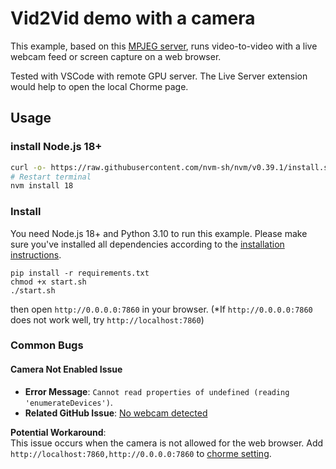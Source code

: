 # Vid2Vid demo with a camera

This example, based on this [MPJEG server](https://github.com/radames/Real-Time-Latent-Consistency-Model/), runs video-to-video with a live webcam feed or screen capture on a web browser.

Tested with VSCode with remote GPU server. The Live Server extension would help to open the local Chorme page.

## Usage

### install Node.js 18+

```bash
curl -o- https://raw.githubusercontent.com/nvm-sh/nvm/v0.39.1/install.sh | bash
# Restart terminal
nvm install 18
```

### Install

You need Node.js 18+ and Python 3.10 to run this example.
Please make sure you've installed all dependencies according to the [installation instructions](../../README.md#installation).

```
pip install -r requirements.txt
chmod +x start.sh
./start.sh
```

then open `http://0.0.0.0:7860` in your browser. (*If `http://0.0.0.0:7860` does not work well, try `http://localhost:7860`)

### Common Bugs

#### Camera Not Enabled Issue
- **Error Message**: `Cannot read properties of undefined (reading 'enumerateDevices')`.
- **Related GitHub Issue**: [No webcam detected](https://github.com/radames/Real-Time-Latent-Consistency-Model/issues/17)

**Potential Workaround**:  
This issue occurs when the camera is not allowed for the web browser. Add ```http://localhost:7860,http://0.0.0.0:7860``` to [chorme setting](https://github.com/radames/Real-Time-Latent-Consistency-Model/issues/17#issuecomment-1811957196).
